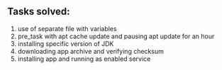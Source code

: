 ## Tasks solved:
1. use of separate file with variables
2. pre_task with apt cache update and pausing apt update for an hour
3. installing specific version of JDK
4. downloading app archive and verifying checksum
5. installing app and running as enabled service
